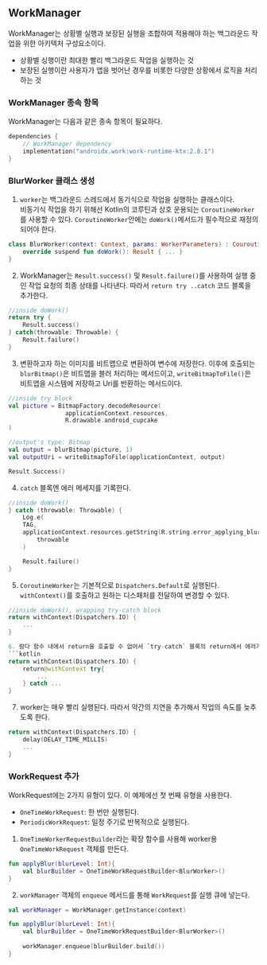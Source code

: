 ## WorkManager

WorkManager는 상황별 실행과 보장된 실행을 조합하여 적용해야 하는 백그라운드 작업을 위한 아키텍처 구성요소이다.

- 상황별 싱행이란 최대한 빨리 백그라운드 작업을 실행하는 것
- 보장된 실행이란 사용자가 앱을 벗어난 경우를 비롯한 다양한 상황에서 로직을 처리하는 것

### WorkManager 종속 항목

WorkManager는 다음과 같은 종속 항목이 필요하다.

```kotlin
dependencies {
    // WorkManager dependency
    implementation("androidx.work:work-runtime-ktx:2.8.1")  
}
```

### BlurWorker 클래스 생성

1. `worker`는 백그라운드 스레드에서 동기식으로 작업을 실행하는 클래스이다.  
비동기식 작업을 하기 위해선 Kotlin의 코루틴과 상호 운용되는 `CoroutineWorker`를 사용할 수 있다. `CoroutineWorker`안에는 `doWork()`메서드가 필수적으로 재정의되어야 한다.

```kotlin
class BlurWorker(context: Context, params: WorkerParameters) : CouroutineWorker(context, params) {
    override suspend fun doWork(): Result { ... }
}
```

2. WorkManager는 `Result.success()` 및 `Result.failure()`를 사용하여 실행 중인 작업 요청의 최종 상태를 나타낸다. 따라서 `return try ..catch` 코드 블록을 추가한다.
```kotlin
//inside doWork()
return try {
    Result.success()
} catch(throwable: Throwable) {
    Result.failure()
}
```

3. 변환하고자 하는 이미지를 비트맵으로 변환하여 변수에 저장한다.
   이후에 호출되는 `blurBitmap()`은 비트맵을 블러 처리하는 메서드이고,
   `writeBitmapToFile()`은 비트앱을 시스템에 저장하고 Uri를 반환하는 메서드이다.
```kotlin
//inside try block
val picture = BitmapFactory.decodeResource(
                applicationContext.resources,
                R.drawable.android_cupcake
)

//output's type: Bitmap
val output = blurBitmap(picture, 1)
val outputUri = writeBitmapToFile(applicationContext, output)

Result.Success()
```

4. `catch` 블록엔 에러 메세지를 기록한다.
```kotlin
//inside doWork()
} catch (throwable: Throwable) {
    Log.e(
    TAG,
    applicationContext.resources.getString(R.string.error_applying_blur),
        throwable
    )

    Result.failure()
}
```

5. `CoroutineWorker`는 기본적으로 `Dispatchers.Default`로 실행된다. `withContext()`를 호출하고 원하는 디스패처를 전달하여 변경할 수 있다.
```kotlin
//inside doWork(), wrapping try-catch block
return withContext(Dispatchers.IO) {
    ...
}

6. 람다 함수 내에서 return을 호출할 수 없어서 `try-catch` 블록의 return에서 에러가 발생한다. 이러한 경우 상태를 직접 표시하는 라벨을 부착한다.
```kotlin
return withContext(Dispatchers.IO) {
    return@withContext try{
        ...
    } catch ...
}
```

7. worker는 매우 빨리 실행된다. 따라서 약간의 지연을 추가해서 작업의 속도를 늦추도록 한다.
```kotlin
return withContext(Dispatchers.IO) {
    delay(DELAY_TIME_MILLIS)
    ...
}
```

### WorkRequest 추가
WorkRequest에는 2가지 유형이 있다. 이 예제에선 첫 번째 유형을 사용한다.

- `OneTimeWorkRequest`: 한 번만 실행된다.
- `PeriodicWorkRequest`: 일정 주기로 반복적으로 실행된다.

1. `OneTimeWorkerRequestBuilder`라는 확장 함수를 사용해 worker용 `OneTimeWorkRequest` 객체를 만든다.
```kotlin
fun applyBlur(blurLevel: Int){
    val blurBuilder = OneTimeWorkRequestBuilder<BlurWorker>()
}
```

2. `workManager` 객체의 `enqueue` 메서드를 통해 `WorkRequest`를 실행 큐에 넣는다.
```kotlin
val workManager = WorkManager.getInstance(context)

fun applyBlur(blurLevel: Int){
    val blurBuilder = OneTimeWorkRequestBuilder<BlurWorker>()
    
    workManager.enqueue(blurBuilder.build())
}
```



